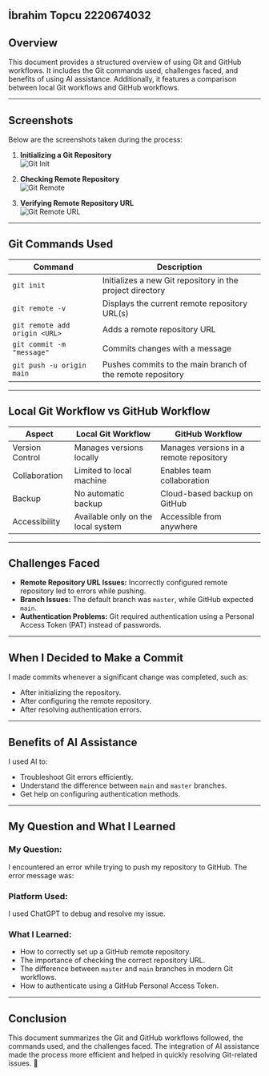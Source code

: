 ## İbrahim Topcu 2220674032
## Overview
This document provides a structured overview of using Git and GitHub workflows. It includes the Git commands used, challenges faced, and benefits of using AI assistance. Additionally, it features a comparison between local Git workflows and GitHub workflows.

---

## Screenshots
Below are the screenshots taken during the process:

1. **Initializing a Git Repository**  
   ![Git Init](Ekran%20g%C3%B6r%C3%BCnt%C3%BCs%C3%BC%202025-03-19%20113208.png)

2. **Checking Remote Repository**  
   ![Git Remote](Ekran%20g%C3%B6r%C3%BCnt%C3%BCs%C3%BC%202025-03-19%20114603.png)

3. **Verifying Remote Repository URL**  
   ![Git Remote URL](Ekran%20g%C3%B6r%C3%BCnt%C3%BCs%C3%BC%202025-03-19%20112311.png)

---

## Git Commands Used

| Command | Description |
|---------|------------|
| `git init` | Initializes a new Git repository in the project directory |
| `git remote -v` | Displays the current remote repository URL(s) |
| `git remote add origin <URL>` | Adds a remote repository URL |
| `git commit -m "message"` | Commits changes with a message |
| `git push -u origin main` | Pushes commits to the main branch of the remote repository |

---

## **Local Git Workflow vs GitHub Workflow**

| Aspect | Local Git Workflow | GitHub Workflow |
|--------|--------------------|----------------|
| Version Control | Manages versions locally | Manages versions in a remote repository |
| Collaboration | Limited to local machine | Enables team collaboration |
| Backup | No automatic backup | Cloud-based backup on GitHub |
| Accessibility | Available only on the local system | Accessible from anywhere |

---

## Challenges Faced
- **Remote Repository URL Issues:** Incorrectly configured remote repository led to errors while pushing.
- **Branch Issues:** The default branch was `master`, while GitHub expected `main`.
- **Authentication Problems:** Git required authentication using a Personal Access Token (PAT) instead of passwords.

---

## When I Decided to Make a Commit
I made commits whenever a significant change was completed, such as:
- After initializing the repository.
- After configuring the remote repository.
- After resolving authentication errors.

---

## Benefits of AI Assistance
I used AI to:
- Troubleshoot Git errors efficiently.
- Understand the difference between `main` and `master` branches.
- Get help on configuring authentication methods.

---

## My Question and What I Learned
### **My Question:**
I encountered an error while trying to push my repository to GitHub. The error message was:

### **Platform Used:**
I used ChatGPT to debug and resolve my issue.

### **What I Learned:**
- How to correctly set up a GitHub remote repository.
- The importance of checking the correct repository URL.
- The difference between `master` and `main` branches in modern Git workflows.
- How to authenticate using a GitHub Personal Access Token.

---

## Conclusion
This document summarizes the Git and GitHub workflows followed, the commands used, and the challenges faced. The integration of AI assistance made the process more efficient and helped in quickly resolving Git-related issues. 🚀
